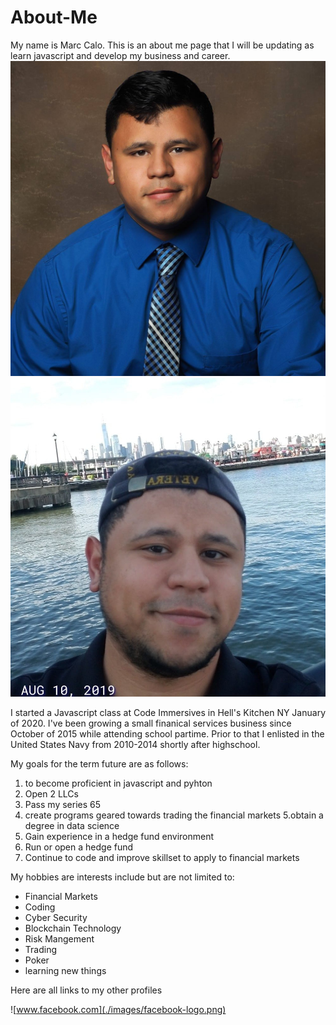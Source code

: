 # About-Me
My name is Marc Calo. This is an about me page that I will be updating as learn javascript and develop my business and career.
![](images/profile-pic.jpg)![](images/Marc-hoboken.jpg)

I started a Javascript class at Code Immersives in Hell's Kitchen NY January of 2020.  I've been growing a small finanical services business since October of 2015 while attending school partime. Prior to that I enlisted in the United States Navy from 2010-2014 shortly after highschool.

My goals for the term future are as follows:

 1. to become proficient in javascript and pyhton
 2.  Open 2 LLCs 
 3. Pass my series 65
 4.  create programs geared towards trading the financial markets
 5.obtain a degree in data science
 6. Gain experience in a hedge fund environment
 7. Run or open a hedge fund
 8. Continue to code and improve skillset to apply to financial markets

 My hobbies are interests include but are not limited to: 

 * Financial Markets
 * Coding
 * Cyber Security
 * Blockchain Technology 
 * Risk Mangement
 * Trading
 * Poker 
 * learning new things

Here are all links to my other profiles

![www.facebook.com](./images/facebook-logo.png)












